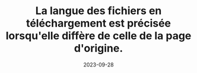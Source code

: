 ---
N: '144'
Rubrique: Liens
title: La langue des fichiers en téléchargement est précisée lorsqu'elle diffère de celle de la page d'origine.
detail: La langue des fichiers en téléchargement est précisée lorsqu'elle  diffère de celle du Document de Contenu (Content Document) d'origine.
abstract: 
categories: [" Liens"]
agrege: O4144-E049
opquast: '4 144'
indiceebook: '49'
description: "Règle n° 049"
before: "048"
weight: "049"
after: "050"
actif: '1'
layout: rules
date: 2023-09-28
tags: ["", ""]
objectif: ["", ""]
Meo: [""]
Controle: [""
]
epubcheck: 
ace: 
humancheck: true
Source: ["Opquast"]
Referentiel: [""]
Steps: ["", ""]
---